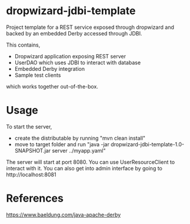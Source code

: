 dropwizard-jdbi-template
========================

Project template for a REST service exposed through dropwizard and backed by an embedded Derby accessed through JDBI.

This contains,

- Dropwizard application exposing REST server
- UserDAO which uses JDBI to interact with database
- Embedded Derby integration
- Sample test clients

which works together out-of-the-box.

Usage
=====

To start the server,

- create the distributable by running "mvn clean install"
- move to target folder and run "java -jar dropwizard-jdbi-template-1.0-SNAPSHOT.jar server ../myapp.yaml"

The server will start at port 8080. You can use UserResourceClient to interact with it. You can also get into admin interface by going to http://localhost:8081

References
==========

https://www.baeldung.com/java-apache-derby



